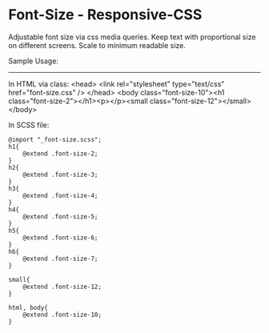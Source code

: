 Font-Size - Responsive-CSS
==========================

Adjustable font size via css media queries. Keep text with proportional size on different screens. Scale to minimum readable size.

Sample Usage:


----------
In HTML via class:
    &lt;head&gt;
        &lt;link rel="stylesheet" type="text/css" href="font-size.css" /&gt;
    &lt;/head&gt;
    &lt;body class="font-size-10"&gt;&lt;h1 class="font-size-2">&lt;/h1&gt;&lt;p&gt;&lt;/p&gt;&lt;small class="font-size-12"&gt;&lt;/small&gt;&lt;/body&gt;

    
In SCSS file:

    @import "_font-size.scss";
    h1{
    	@extend .font-size-2;
    }
    h2{
    	@extend .font-size-3;
    }
    h3{ 
    	@extend .font-size-4;
    }
    h4{
    	@extend .font-size-5;
    }
    h5{
    	@extend .font-size-6;
    }
    h6{
    	@extend .font-size-7;
    }
    
    small{
    	@extend .font-size-12;
    }
    
    html, body{
    	@extend .font-size-10;
    }
